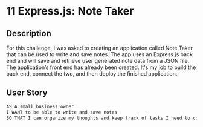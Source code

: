 # 11 Express.js: Note Taker

## Description

For this challenge, I was asked to creating an application called Note Taker that can be used to write and save notes. The app uses an Express.js back end and will save and retrieve user generated note data from a JSON file. The application’s front end has already been created. It's my job to build the back end, connect the two, and then deploy the finished application.

## User Story

```md
AS A small business owner
I WANT to be able to write and save notes
SO THAT I can organize my thoughts and keep track of tasks I need to complete
```


